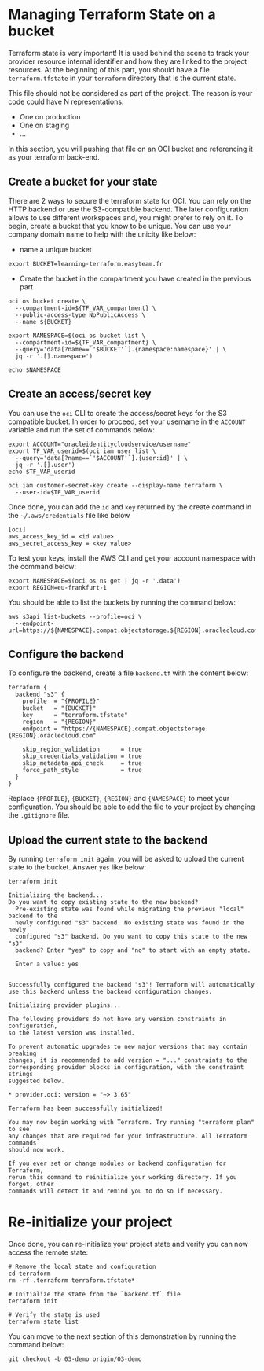 # Managing Terraform State on a bucket

Terraform state is very important! It is used behind the scene to track
your provider resource internal identifier and how they are linked to the
project resources. At the beginning of this part, you should have a file
`terraform.tfstate` in your `terraform` directory that is the current state.

This file should not be considered as part of the project. The reason is your
code could have N representations: 

- One on production
- One on staging
- ...

In this section, you will pushing that file on an OCI bucket and referencing
it as your terraform back-end.

## Create a bucket for your state

There are 2 ways to secure the terraform state for OCI. You can rely on the HTTP
backend or use the S3-compatible backend. The later configuration allows to use
different workspaces and, you might prefer to rely on it. To begin, create a bucket
that you know to be unique. You can use your company domain name to help with
the unicity like below:

- name a unique bucket

```shell
export BUCKET=learning-terraform.easyteam.fr
```

- Create the bucket in the compartment you have created in the previous part

```shell
oci os bucket create \
  --compartment-id=${TF_VAR_compartment} \
  --public-access-type NoPublicAccess \
  --name ${BUCKET}

export NAMESPACE=$(oci os bucket list \
  --compartment-id=${TF_VAR_compartment} \
  --query='data[?name==`'$BUCKET'`].{namespace:namespace}' | \
  jq -r '.[].namespace')

echo $NAMESPACE
```

## Create an access/secret key

You can use the `oci` CLI to create the access/secret keys for the S3
compatible bucket. In order to proceed, set your username in the `ACCOUNT`
variable and run the set of commands below:

```shell
export ACCOUNT="oracleidentitycloudservice/username"
export TF_VAR_userid=$(oci iam user list \
  --query='data[?name==`'$ACCOUNT'`].{user:id}' | \
  jq -r '.[].user')
echo $TF_VAR_userid

oci iam customer-secret-key create --display-name terraform \
  --user-id=$TF_VAR_userid
```

Once done, you can add the `id` and `key` returned by the create command in the
`~/.aws/credentials` file like below

```text
[oci]
aws_access_key_id = <id value>
aws_secret_access_key = <key value>
```

To test your keys, install the AWS CLI and get your account namespace with the
command below:

```shell
export NAMESPACE=$(oci os ns get | jq -r '.data')
export REGION=eu-frankfurt-1
```

You should be able to list the buckets by running the command below:

```shell
aws s3api list-buckets --profile=oci \
  --endpoint-url=https://${NAMESPACE}.compat.objectstorage.${REGION}.oraclecloud.com
```

## Configure the backend

To configure the backend, create a file `backend.tf` with the content below:

```text
terraform {
  backend "s3" {
    profile  = "{PROFILE}"
    bucket   = "{BUCKET}"
    key      = "terraform.tfstate"
    region   = "{REGION}"
    endpoint = "https://{NAMESPACE}.compat.objectstorage.{REGION}.oraclecloud.com"

    skip_region_validation      = true
    skip_credentials_validation = true
    skip_metadata_api_check     = true
    force_path_style            = true
  }
}
```

Replace `{PROFILE}`, `{BUCKET}`, `{REGION}` and `{NAMESPACE}` to meet your
configuration. You should be able to add the file to your project by changing
the `.gitignore` file.

## Upload the current state to the backend

By running `terraform init` again, you will be asked to upload the current
state to the bucket. Answer `yes` like below:

```text
terraform init

Initializing the backend...
Do you want to copy existing state to the new backend?
  Pre-existing state was found while migrating the previous "local" backend to the
  newly configured "s3" backend. No existing state was found in the newly
  configured "s3" backend. Do you want to copy this state to the new "s3"
  backend? Enter "yes" to copy and "no" to start with an empty state.

  Enter a value: yes


Successfully configured the backend "s3"! Terraform will automatically
use this backend unless the backend configuration changes.

Initializing provider plugins...

The following providers do not have any version constraints in configuration,
so the latest version was installed.

To prevent automatic upgrades to new major versions that may contain breaking
changes, it is recommended to add version = "..." constraints to the
corresponding provider blocks in configuration, with the constraint strings
suggested below.

* provider.oci: version = "~> 3.65"

Terraform has been successfully initialized!

You may now begin working with Terraform. Try running "terraform plan" to see
any changes that are required for your infrastructure. All Terraform commands
should now work.

If you ever set or change modules or backend configuration for Terraform,
rerun this command to reinitialize your working directory. If you forget, other
commands will detect it and remind you to do so if necessary.
```

# Re-initialize your project

Once done, you can re-initialize your project state and verify you can now
access the remote state:

```shell
# Remove the local state and configuration
cd terraform
rm -rf .terraform terraform.tfstate*

# Initialize the state from the `backend.tf` file
terraform init

# Verify the state is used
terraform state list
```

You can move to the next section of this demonstration by running the
command below:

```shell
git checkout -b 03-demo origin/03-demo
```
